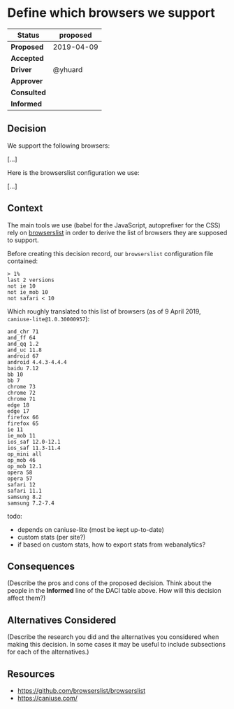 # Define which browsers we support

| Status        | proposed   |
| ------------- | ---------- |
| **Proposed**  | 2019-04-09 |
| **Accepted**  |            |
| **Driver**    | @yhuard    |
| **Approver**  |            |
| **Consulted** |            |
| **Informed**  |            |

## Decision

We support the following browsers:

[...]

Here is the browserslist configuration we use:

[...]

## Context

The main tools we use (babel for the JavaScript, autoprefixer for the CSS) rely on [browserslist](https://github.com/browserslist/browserslist) in order to derive the list of browsers they are supposed to support.

Before creating this decision record, our `browserslist` configuration file contained:

```
> 1%
last 2 versions
not ie 10
not ie_mob 10
not safari < 10
```

Which roughly translated to this list of browsers (as of 9 April 2019, `caniuse-lite@1.0.30000957`):

```
and_chr 71
and_ff 64
and_qq 1.2
and_uc 11.8
android 67
android 4.4.3-4.4.4
baidu 7.12
bb 10
bb 7
chrome 73
chrome 72
chrome 71
edge 18
edge 17
firefox 66
firefox 65
ie 11
ie_mob 11
ios_saf 12.0-12.1
ios_saf 11.3-11.4
op_mini all
op_mob 46
op_mob 12.1
opera 58
opera 57
safari 12
safari 11.1
samsung 8.2
samsung 7.2-7.4
```

todo:

- depends on caniuse-lite (most be kept up-to-date)
- custom stats (per site?)
- if based on custom stats, how to export stats from webanalytics?

## Consequences

(Describe the pros and cons of the proposed decision. Think about the people in the **Informed** line of the DACI table above. How will this decision affect them?)

## Alternatives Considered

(Describe the research you did and the alternatives you considered when making this decision. In some cases it may be useful to include subsections for each of the alternatives.)

## Resources

- https://github.com/browserslist/browserslist
- https://caniuse.com/
